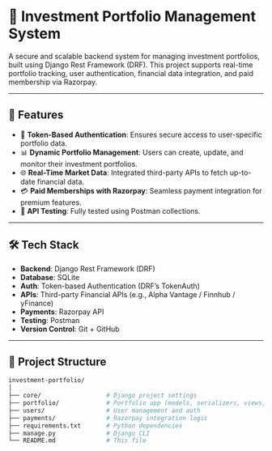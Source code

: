 # 💼 Investment Portfolio Management System

A secure and scalable backend system for managing investment portfolios, built using Django Rest Framework (DRF). This project supports real-time portfolio tracking, user authentication, financial data integration, and paid membership via Razorpay.

---

## 🚀 Features

- 🔐 **Token-Based Authentication**: Ensures secure access to user-specific portfolio data.
- 📊 **Dynamic Portfolio Management**: Users can create, update, and monitor their investment portfolios.
- 🌐 **Real-Time Market Data**: Integrated third-party APIs to fetch up-to-date financial data.
- 💳 **Paid Memberships with Razorpay**: Seamless payment integration for premium features.
- 🧪 **API Testing**: Fully tested using Postman collections.

---

## 🛠️ Tech Stack

- **Backend**: Django Rest Framework (DRF)
- **Database**: SQLite
- **Auth**: Token-based Authentication (DRF’s TokenAuth)
- **APIs**: Third-party Financial APIs (e.g., Alpha Vantage / Finnhub / yFinance)
- **Payments**: Razorpay API
- **Testing**: Postman
- **Version Control**: Git + GitHub

---

## 📁 Project Structure

```bash
investment-portfolio/
│
├── core/                  # Django project settings
├── portfolio/             # Portfolio app (models, serializers, views, urls)
├── users/                 # User management and auth
├── payments/              # Razorpay integration logic
├── requirements.txt       # Python dependencies
├── manage.py              # Django CLI
└── README.md              # This file
